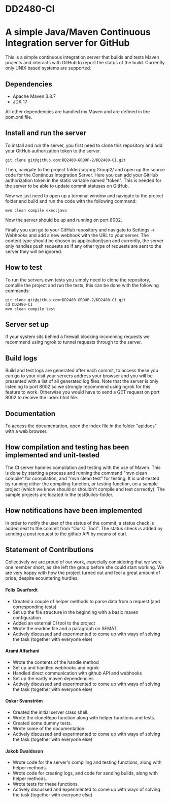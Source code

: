 # DD2480-CI

# A simple Java/Maven Continuous Integration server for GitHub

This is a simple continuous integration server that builds and tests Maven projects and interacts with GitHub to report the status of the build. Currently only UNIX based systems are supported.

## Dependencies

* Apache Maven 3.8.7
* JDK 17

All other dependencies are handled my Maven and are defined in the pom.xml file.

## Install and run the server

To install and run the server, you first need to clone this repository and add your GitHub authorization token to the server.  
```
git clone git@github.com:DD2480-GROUP-2/DD2480-CI.git
```

Then, navigate to the project folder/src/org.Group2/ and open up the source code for the Continous Integration Server. Here you can add your GitHub authorization token in the static variable named "token". This is needed for the server to be able to update commit statuses on GitHub.  

Now we just need to open up a terminal window and navigate to the project folder and build and run the code with the following command:

```
mvn clean compile exec:java
```

Now the server should be up and running on port 8002.  

Finally you can go to your GitHub repository and navigate to Settings -> Webhooks and add a new webhook with the URL to your server. The content type should be chosen as application/json and currently, the server only handles push requests so if any other type of requests are sent to the server they will be ignored. 

## How to test

To run the servers own tests you simply need to clone the repository, complile the project and run the tests, this can be done with the following commands:
```
git clone git@github.com:DD2480-GROUP-2/DD2480-CI.git
cd DD2480-CI
mvn clean compile test
```

## Server set up

If your system sits behind a firewall blocking incomming requests we recommend using ngrok to tunnel requests through to the server.

## Build logs  
Build and test logs are generated after each commit, to access these you can go to your visit your servers address your browser and you will be presented with a list of all generated log files. Note that the server is only listening to port 8002 so we strongly recommend using ngrok for this feature to work. Otherwise you would have to send a GET request on port 8002 to recieve the index.html file. 

## Documentation  
To access the documentation, open the index file in the folder "apidocs" with a web browser.


## How compilation and testing has been implemented and unit-tested
The CI server handles compilation and testing with the use of Maven. This is done by starting a process and running the command "mvn clean compile" for compilation, and "mvn clean test" for testing. It is unit-tested by running either the compiling function, or testing function, on a sample project (which we know should or shouldn't compile and test correctly). The sample projects are located in the testBuilds-folder.

## How notifications have been implemented
In order to notify the user of the status of the commit, a status check is added next to the commit from "Our CI Tool". The status check is added by sending a post request to the github API by means of curl.

## Statement of Contributions  

Collectively we are proud of our work, especially considering that we were one member short, as she left the group before she could start working. We are very happy with how the project turned out and feel a great amount of pride, despite ecountering hurdles.

#### Felix Qvarfordt  
* Created a couple of helper methods to parse data from a request (and corresponding tests)  
* Set up the file structure in the beginning with a basic maven configuration
* Added an external CI tool to the project 
* Wrote the readme file and a paragraph on SEMAT
* Actively discussed and experimented to come up with ways of solving the task (together with everyone else)  

#### Arami Alfarhani
* Wrote the contents of the handle method
* Set up and handled webhooks and ngrok
* Handled direct communication with github API and webhooks
* Set up the eartly maven dependencies
* Actively discussed and experimented to come up with ways of solving the task (together with everyone else)  

#### Oskar Svanström
* Created the initial server class shell.
* Wrote the cloneRepo function along with helper functions and tests.
* Created some dummy tests.
* Wrote some of the documentation.
* Actively discussed and experimented to come up with ways of solving the task (together with everyone else)  

#### Jakob Ewaldsson
* Wrote code for the server's compiling and testing functions, along with helper methods.
* Wrote code for creating logs, and code for sending builds, along with helper methods.
* Wrote tests for these functions.
* Actively discussed and experimented to come up with ways of solving the task (together with everyone else) 
